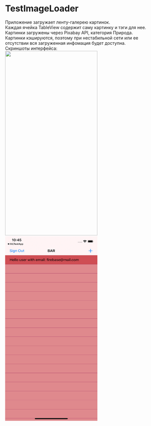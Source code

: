 # TestImageLoader
Приложение загружает ленту-галерею картинок.\
Каждая ячейка TableView содержит саму картинку и тэги для нее.\
Картинки загружены через Pixabay API, категория Природа.\
Картинки кэшируются, поэтому при нестабильной сети или ее отсутствии вся загруженная инфомация будет доступна.\
Скриншоты интерфейса:\
<img src="https://disk.yandex.ru/i/L0GLIAzLLP42lg" width="300" height="600">
<img src="https://github.com/zappGit/Login-Firebase/blob/main/Hello.png?raw=true" width="300" height="600">

